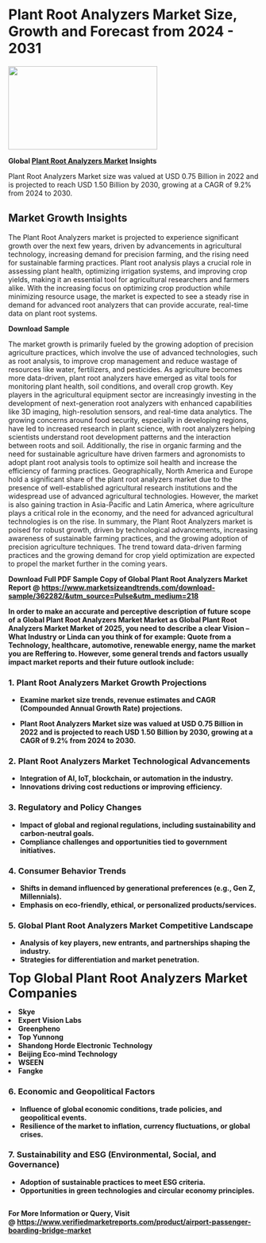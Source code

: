 <H1>Plant Root Analyzers Market Size, Growth and Forecast from 2024 - 2031</H1><img class="aligncenter size-medium wp-image-584254" src="https://thirdeyenews.in/wp-content/uploads/2024/09/Global-Market-Research-300x168.jpeg" alt="" width="300" height="168" /><p><strong>Global&nbsp;<a href="https://www.marketsizeandtrends.com/download-sample/362282/&amp;utm_source=Pulse&amp;utm_medium=218">Plant Root Analyzers Market</a> Insights</strong></p><p>Plant Root Analyzers Market size was valued at USD 0.75 Billion in 2022 and is projected to reach USD 1.50 Billion by 2030, growing at a CAGR of 9.2% from 2024 to 2030.</p><p><h2>Market Growth Insights</h2> <p>The Plant Root Analyzers market is projected to experience significant growth over the next few years, driven by advancements in agricultural technology, increasing demand for precision farming, and the rising need for sustainable farming practices. Plant root analysis plays a crucial role in assessing plant health, optimizing irrigation systems, and improving crop yields, making it an essential tool for agricultural researchers and farmers alike. With the increasing focus on optimizing crop production while minimizing resource usage, the market is expected to see a steady rise in demand for advanced root analyzers that can provide accurate, real-time data on plant root systems.</p> <p><strong>Download Sample</strong></p> <p>The market growth is primarily fueled by the growing adoption of precision agriculture practices, which involve the use of advanced technologies, such as root analysis, to improve crop management and reduce wastage of resources like water, fertilizers, and pesticides. As agriculture becomes more data-driven, plant root analyzers have emerged as vital tools for monitoring plant health, soil conditions, and overall crop growth. Key players in the agricultural equipment sector are increasingly investing in the development of next-generation root analyzers with enhanced capabilities like 3D imaging, high-resolution sensors, and real-time data analytics. The growing concerns around food security, especially in developing regions, have led to increased research in plant science, with root analyzers helping scientists understand root development patterns and the interaction between roots and soil. Additionally, the rise in organic farming and the need for sustainable agriculture have driven farmers and agronomists to adopt plant root analysis tools to optimize soil health and increase the efficiency of farming practices. Geographically, North America and Europe hold a significant share of the plant root analyzers market due to the presence of well-established agricultural research institutions and the widespread use of advanced agricultural technologies. However, the market is also gaining traction in Asia-Pacific and Latin America, where agriculture plays a critical role in the economy, and the need for advanced agricultural technologies is on the rise. In summary, the Plant Root Analyzers market is poised for robust growth, driven by technological advancements, increasing awareness of sustainable farming practices, and the growing adoption of precision agriculture techniques. The trend toward data-driven farming practices and the growing demand for crop yield optimization are expected to propel the market further in the coming years.</p> <p><strong></p><p><span class=""><strong>Download Full PDF Sample Copy of Global Plant Root Analyzers Market Report</strong> @ <a href="https://www.marketsizeandtrends.com/download-sample/362282/&amp;utm_source=Pulse&amp;utm_medium=218" target="_blank">https://www.marketsizeandtrends.com/download-sample/362282/&amp;utm_source=Pulse&amp;utm_medium=218</a></span></p><p>In order to make an accurate and perceptive description of future scope of a Global&nbsp;Plant Root Analyzers Market Market as Global&nbsp;Plant Root Analyzers Market Market of 2025, you need to describe a clear Vision &ndash; What Industry or Linda can you think of for example: Quote from a Technology, healthcare, automotive, renewable energy, name the market you are Reffering to. However, some general trends and factors usually impact market reports and their future outlook include:</p><h3>1.&nbsp;<strong>Plant Root Analyzers Market Growth Projections</strong></h3><ul><li>Examine market size trends, revenue estimates and CAGR (Compounded Annual Growth Rate) projections.</li><li><p>Plant Root Analyzers Market size was valued at USD 0.75 Billion in 2022 and is projected to reach USD 1.50 Billion by 2030, growing at a CAGR of 9.2% from 2024 to 2030.</p></li></ul><h3>2.&nbsp;<strong>Plant Root Analyzers Market Technological Advancements</strong></h3><ul><li>Integration of AI, IoT, blockchain, or automation in the industry.</li><li>Innovations driving cost reductions or improving efficiency.</li></ul><h3>3.&nbsp;<strong>Regulatory and Policy Changes</strong></h3><ul><li>Impact of global and regional regulations, including sustainability and carbon-neutral goals.</li><li>Compliance challenges and opportunities tied to government initiatives.</li></ul><h3>4.&nbsp;<strong>Consumer Behavior Trends</strong></h3><ul><li>Shifts in demand influenced by generational preferences (e.g., Gen Z, Millennials).</li><li>Emphasis on eco-friendly, ethical, or personalized products/services.</li></ul><h3>5.&nbsp;<strong>Global Plant Root Analyzers Market Competitive Landscape</strong></h3><ul><li>Analysis of key players, new entrants, and partnerships shaping the industry.</li><li>Strategies for differentiation and market penetration.</li></ul><p data-pm-slice="1 1 []"><span style="color: inherit; font-family: inherit; font-size: 25px;">Top Global Plant Root Analyzers Market Companies</span></p><div class="" data-test-id=""><p><li>Skye</li><li> Expert Vision Labs</li><li> Greenpheno</li><li> Top Yunnong</li><li> Shandong Horde Electronic Technology</li><li> Beijing Eco-mind Technology</li><li> WSEEN</li><li> Fangke</li></p></div><h3>6.&nbsp;<strong>Economic and Geopolitical Factors</strong></h3><ul><li>Influence of global economic conditions, trade policies, and geopolitical events.</li><li>Resilience of the market to inflation, currency fluctuations, or global crises.</li></ul><h3>7.&nbsp;<strong>Sustainability and ESG (Environmental, Social, and Governance)</strong></h3><ul><li>Adoption of sustainable practices to meet ESG criteria.</li><li>Opportunities in green technologies and circular economy principles.</li></ul><h2><strong style="font-size: 14px;">For More Information or Query, Visit @&nbsp;</strong><a style="background-color: #ffffff; font-size: 14px;" href="https://www.marketsizeandtrends.com/report/plant-root-analyzers-market/" target="_blank">https://www.verifiedmarketreports.com/product/airport-passenger-boarding-bridge-market</a></h2>
